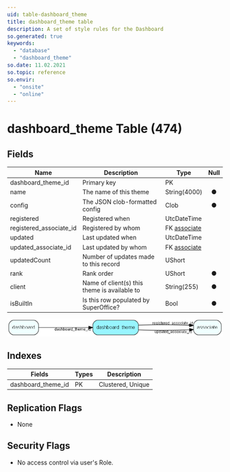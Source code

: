 ```yaml
---
uid: table-dashboard_theme
title: dashboard_theme table
description: A set of style rules for the Dashboard
so.generated: true
keywords:
  - "database"
  - "dashboard_theme"
so.date: 11.02.2021
so.topic: reference
so.envir:
  - "onsite"
  - "online"
---
```


# dashboard\_theme Table (474)

## Fields

| Name | Description | Type | Null |
|------|-------------|------|:----:|
|dashboard\_theme\_id|Primary key|PK| |
|name|The name of this theme|String(4000)|&#x25CF;|
|config|The JSON clob-formatted config|Clob|&#x25CF;|
|registered|Registered when|UtcDateTime| |
|registered\_associate\_id|Registered by whom|FK [associate](associate.md)| |
|updated|Last updated when|UtcDateTime| |
|updated\_associate\_id|Last updated by whom|FK [associate](associate.md)| |
|updatedCount|Number of updates made to this record|UShort| |
|rank|Rank order|UShort|&#x25CF;|
|client|Name of client(s) this theme is available to|String(255)|&#x25CF;|
|isBuiltIn|Is this row populated by SuperOffice?|Bool|&#x25CF;|


![dashboard_theme table relationship diagram](./media/dashboard_theme.png)

## Indexes

| Fields | Types | Description |
|--------|-------|-------------|
|dashboard\_theme\_id |PK |Clustered, Unique |

## Replication Flags

* None

## Security Flags

* No access control via user's Role.

